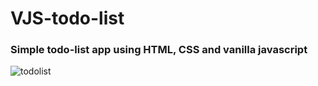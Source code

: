 # VJS-todo-list
### Simple todo-list app using HTML, CSS and vanilla javascript
![todolist](https://user-images.githubusercontent.com/39158843/167336258-51ffaeea-fff9-4b54-90ce-2296b152eaa6.PNG)

